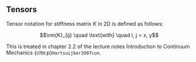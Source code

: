 ## Tensors
Tensor notation for stiffness matrix $K$ in 2D is defined as follows:

$$\rm{K}_{ij} \quad \text{with} \quad i, j = x, y$$

This is treated in chapter 2.2 of the lecture notes Introduction to Continuum Mechanics {cite:p}`Hartsuijker2007con`.
